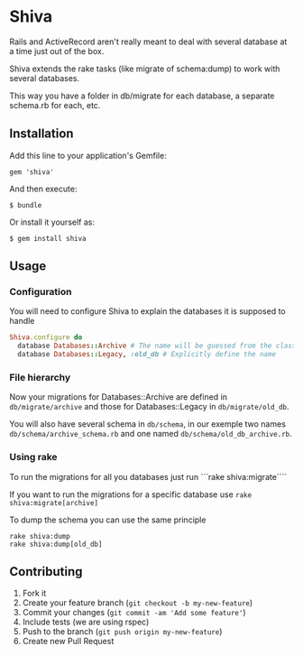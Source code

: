 # Shiva

Rails and ActiveRecord aren't really meant to deal with several database at a time just out of the box.

Shiva extends the rake tasks (like migrate of schema:dump) to work with several databases.

This way you have a folder in db/migrate for each database, a separate schema.rb for each, etc.

## Installation

Add this line to your application's Gemfile:

    gem 'shiva'

And then execute:

    $ bundle

Or install it yourself as:

    $ gem install shiva

## Usage

### Configuration

You will need to configure Shiva to explain the databases it is supposed to handle

```ruby
Shiva.configure do
  database Databases::Archive # The name will be guessed from the class_name, archive here
  database Databases::Legacy, :old_db # Explicitly define the name
```

### File hierarchy

Now your migrations for Databases::Archive are defined in ```db/migrate/archive``` and those for Databases::Legacy in ```db/migrate/old_db```.

You will also have several schema in ```db/schema```, in our exemple two names ```db/schema/archive_schema.rb``` and one named ```db/schema/old_db_archive.rb```.

### Using rake

To run the migrations for all you databases just run
```rake shiva:migrate````

If you want to run the migrations for a specific database use
```rake shiva:migrate[archive]```

To dump the schema you can use the same principle
```
rake shiva:dump
rake shiva:dump[old_db]
```

## Contributing

1. Fork it
2. Create your feature branch (`git checkout -b my-new-feature`)
3. Commit your changes (`git commit -am 'Add some feature'`)
4. Include tests (we are using rspec)
5. Push to the branch (`git push origin my-new-feature`)
6. Create new Pull Request
